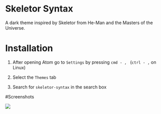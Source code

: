 # Skeletor Syntax

A dark theme inspired by Skeletor from He-Man and the Masters of the Universe.

# Installation

1. After opening Atom go to `Settings` by pressing `cmd - , ` (`ctrl - ,` on
  Linux)

2. Select the `Themes` tab

3. Search for `skeletor-syntax` in the search box

#Screenshots

![](https://raw.githubusercontent.com/ramonmcros/skeletor-syntax/master/screenshot.png)
